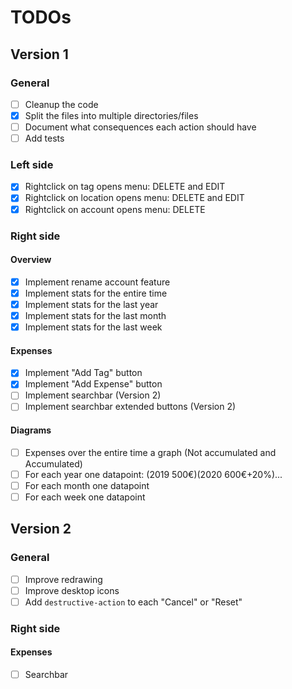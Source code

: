 # TODOs

## Version 1
### General
- [ ] Cleanup the code
- [x] Split the files into multiple directories/files
- [ ] Document what consequences each action should have
- [ ] Add tests

### Left side
- [x] Rightclick on tag opens menu: DELETE and EDIT
- [x] Rightclick on location opens menu: DELETE and EDIT
- [x] Rightclick on account opens menu: DELETE

### Right side
#### Overview
- [x] Implement rename account feature
- [x] Implement stats for the entire time
- [x] Implement stats for the last year
- [x] Implement stats for the last month
- [x] Implement stats for the last week

#### Expenses
- [x] Implement "Add Tag" button
- [x] Implement "Add Expense" button
- [ ] Implement searchbar (Version 2)
- [ ] Implement searchbar extended buttons (Version 2)

#### Diagrams
- [ ] Expenses over the entire time a graph (Not accumulated and Accumulated)
- [ ] For each year one datapoint: (2019 500€)(2020 600€+20%)...
- [ ] For each month one datapoint
- [ ] For each week one datapoint

## Version 2
### General
- [ ] Improve redrawing
- [ ] Improve desktop icons
- [ ] Add `destructive-action` to each "Cancel" or "Reset"

### Right side
#### Expenses
- [ ] Searchbar
